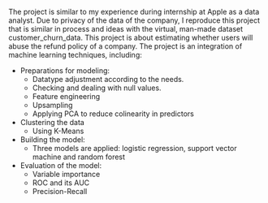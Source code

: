 The project is similar to my experience during internship at Apple as a data analyst. Due to privacy of the data of the company, I reproduce this project that is similar in process and ideas with the virtual, man-made dataset customer_churn_data.
This project is about estimating whether users will abuse the refund policy of a company.
The project is an integration of machine learning techniques, including:
- Preparations for modeling:
  - Datatype adjustment according to the needs.
  - Checking and dealing with null values.
  - Feature engineering
  - Upsampling
  - Applying PCA to reduce colinearity in predictors
- Clustering the data
  - Using K-Means
- Building the model:
  - Three models are applied: logistic regression, support vector machine and random forest
- Evaluation of the model:
  - Variable importance
  - ROC and its AUC
  - Precision-Recall
